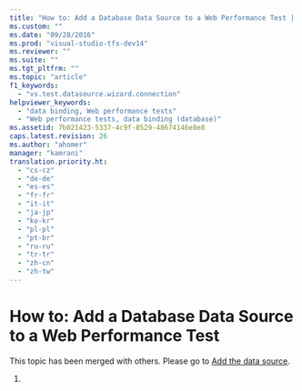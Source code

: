 ```yaml
---
title: "How to: Add a Database Data Source to a Web Performance Test | Microsoft Docs"
ms.custom: ""
ms.date: "09/28/2016"
ms.prod: "visual-studio-tfs-dev14"
ms.reviewer: ""
ms.suite: ""
ms.tgt_pltfrm: ""
ms.topic: "article"
f1_keywords: 
  - "vs.test.datasource.wizard.connection"
helpviewer_keywords: 
  - "data binding, Web performance tests"
  - "Web performance tests, data binding (database)"
ms.assetid: 7b021423-5337-4c9f-8529-48674146e8e8
caps.latest.revision: 26
ms.author: "ahomer"
manager: "kamrani"
translation.priority.ht: 
  - "cs-cz"
  - "de-de"
  - "es-es"
  - "fr-fr"
  - "it-it"
  - "ja-jp"
  - "ko-kr"
  - "pl-pl"
  - "pt-br"
  - "ru-ru"
  - "tr-tr"
  - "zh-cn"
  - "zh-tw"
---
```

# How to: Add a Database Data Source to a Web Performance Test
This topic has been merged with others. Please go to [Add the data source](../test/add-a-data-source-to-a-web-performance-test.md#AddingDataBindingWebTest_AddSQLData).  
  
1.